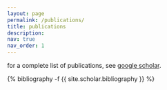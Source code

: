 ```yaml
---
layout: page
permalink: /publications/
title: publications
description:
nav: true
nav_order: 1
---
```

for a complete list of publications, see [google scholar](https://scholar.google.com/citations?user=qTLTpGcAAAAJ&hl=en).

<!-- _pages/publications.md -->
<div class="publications">

{% bibliography -f {{ site.scholar.bibliography }} %}

</div>
